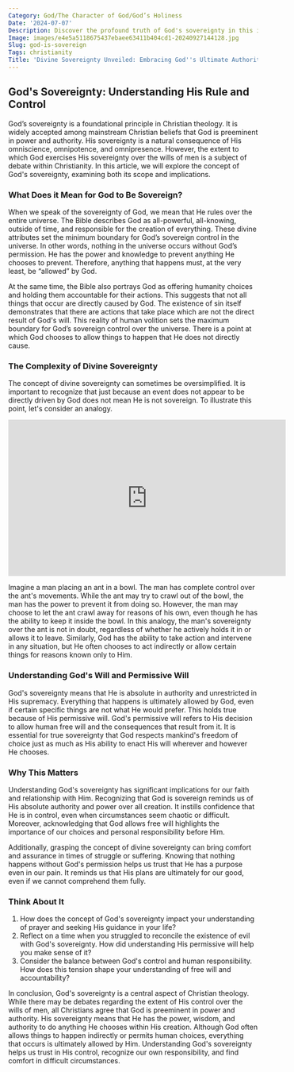 ```yaml
---
Category: God/The Character of God/God’s Holiness
Date: '2024-07-07'
Description: Discover the profound truth of God's sovereignty in this insightful article. Explore how His absolute authority shapes our understanding of faith and divine providence.
Image: images/e4e5a5118675437ebaee63411b404cd1-20240927144128.jpg
Slug: god-is-sovereign
Tags: christianity
Title: 'Divine Sovereignty Unveiled: Embracing God''s Ultimate Authority'
---
```


## God's Sovereignty: Understanding His Rule and Control

God’s sovereignty is a foundational principle in Christian theology. It is widely accepted among mainstream Christian beliefs that God is preeminent in power and authority. His sovereignty is a natural consequence of His omniscience, omnipotence, and omnipresence. However, the extent to which God exercises His sovereignty over the wills of men is a subject of debate within Christianity. In this article, we will explore the concept of God's sovereignty, examining both its scope and implications.

### What Does it Mean for God to Be Sovereign?

When we speak of the sovereignty of God, we mean that He rules over the entire universe. The Bible describes God as all-powerful, all-knowing, outside of time, and responsible for the creation of everything. These divine attributes set the minimum boundary for God’s sovereign control in the universe. In other words, nothing in the universe occurs without God’s permission. He has the power and knowledge to prevent anything He chooses to prevent. Therefore, anything that happens must, at the very least, be “allowed” by God.

At the same time, the Bible also portrays God as offering humanity choices and holding them accountable for their actions. This suggests that not all things that occur are directly caused by God. The existence of sin itself demonstrates that there are actions that take place which are not the direct result of God's will. This reality of human volition sets the maximum boundary for God’s sovereign control over the universe. There is a point at which God chooses to allow things to happen that He does not directly cause.

### The Complexity of Divine Sovereignty

The concept of divine sovereignty can sometimes be oversimplified. It is important to recognize that just because an event does not appear to be directly driven by God does not mean He is not sovereign. To illustrate this point, let's consider an analogy.


<iframe width="560" height="315" src="https://www.youtube.com/embed/UnXw_QO4OaM" frameborder="0" allow="autoplay; encrypted-media" allowfullscreen></iframe>


Imagine a man placing an ant in a bowl. The man has complete control over the ant's movements. While the ant may try to crawl out of the bowl, the man has the power to prevent it from doing so. However, the man may choose to let the ant crawl away for reasons of his own, even though he has the ability to keep it inside the bowl. In this analogy, the man's sovereignty over the ant is not in doubt, regardless of whether he actively holds it in or allows it to leave. Similarly, God has the ability to take action and intervene in any situation, but He often chooses to act indirectly or allow certain things for reasons known only to Him.

### Understanding God's Will and Permissive Will

God's sovereignty means that He is absolute in authority and unrestricted in His supremacy. Everything that happens is ultimately allowed by God, even if certain specific things are not what He would prefer. This holds true because of His permissive will. God's permissive will refers to His decision to allow human free will and the consequences that result from it. It is essential for true sovereignty that God respects mankind's freedom of choice just as much as His ability to enact His will wherever and however He chooses.

### Why This Matters

Understanding God's sovereignty has significant implications for our faith and relationship with Him. Recognizing that God is sovereign reminds us of His absolute authority and power over all creation. It instills confidence that He is in control, even when circumstances seem chaotic or difficult. Moreover, acknowledging that God allows free will highlights the importance of our choices and personal responsibility before Him.

Additionally, grasping the concept of divine sovereignty can bring comfort and assurance in times of struggle or suffering. Knowing that nothing happens without God's permission helps us trust that He has a purpose even in our pain. It reminds us that His plans are ultimately for our good, even if we cannot comprehend them fully.

### Think About It

1. How does the concept of God's sovereignty impact your understanding of prayer and seeking His guidance in your life?
2. Reflect on a time when you struggled to reconcile the existence of evil with God's sovereignty. How did understanding His permissive will help you make sense of it?
3. Consider the balance between God's control and human responsibility. How does this tension shape your understanding of free will and accountability?

In conclusion, God's sovereignty is a central aspect of Christian theology. While there may be debates regarding the extent of His control over the wills of men, all Christians agree that God is preeminent in power and authority. His sovereignty means that He has the power, wisdom, and authority to do anything He chooses within His creation. Although God often allows things to happen indirectly or permits human choices, everything that occurs is ultimately allowed by Him. Understanding God's sovereignty helps us trust in His control, recognize our own responsibility, and find comfort in difficult circumstances.